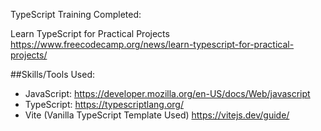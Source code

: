 TypeScript Training Completed:

Learn TypeScript for Practical Projects
https://www.freecodecamp.org/news/learn-typescript-for-practical-projects/

##Skills/Tools Used:

- JavaScript:
  https://developer.mozilla.org/en-US/docs/Web/javascript
- TypeScript:
  https://typescriptlang.org/
- Vite (Vanilla TypeScript Template Used)
  https://vitejs.dev/guide/
